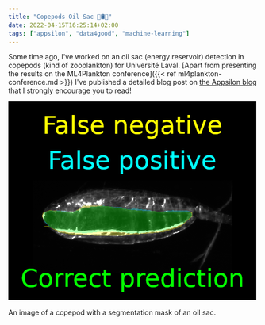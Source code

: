 ```yaml
---
title: "Copepods Oil Sac 🌊🛢👜"
date: 2022-04-15T16:25:14+02:00
tags: ["appsilon", "data4good", "machine-learning"]
---
```


Some time ago, I've worked on an oil sac (energy reservoir) detection in copepods (kind of zooplankton) for Université Laval.
[Apart from presenting the results on the ML4Plankton conference]({{< ref ml4plankton-conference.md >}}) I've published a detailed blog post on [the Appsilon blog](https://appsilon.com/monitoring-marine-ecosystems-with-machine-learning/) that I strongly encourage you to read!

<!--more-->

![Copepod](/posts/copepods-blogpost/copepod.png)

An image of a copepod with a segmentation mask of an oil sac.